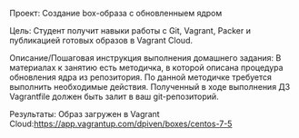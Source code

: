 Проект: Создание box-образа с обновленныем ядром 


Цель:
Студент получит навыки работы с Git, Vagrant, Packer и публикацией готовых образов в Vagrant Cloud.


Описание/Пошаговая инструкция выполнения домашнего задания:
В материалах к занятию есть методичка, в которой описана процедура обновления ядра из репозитория.
По данной методичке требуется выполнить необходимые действия.
Полученный в ходе выполнения ДЗ Vagrantfile должен быть залит в ваш git-репозиторий.

Результаты:
Образ загружен в Vagrant Cloud:https://app.vagrantup.com/dpiven/boxes/centos-7-5
